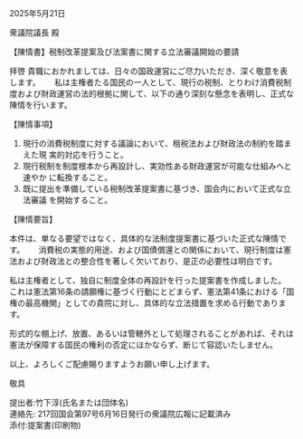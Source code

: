 2025年5月21日

衆議院議長 殿

【陳情書】税制改革提案及び法案書に関する立法審議開始の要請

拝啓 貴職におかれましては、日々の国政運営にご尽力いただき、深く敬意を表します。　　
私は主権者たる国民の一人として、現行の税制、とりわけ消費税制度および財政運営の法的根拠に関して、以下の通り深刻な懸念を表明し、正式な陳情を行います。

【陳情事項】
1. 現行の消費税制度に対する議論において、租税法および財政法の制約を踏まえた現
実的対応を行うこと。
2. 現行税制を制度根本から再設計し、実効性ある財政運営が可能な仕組みへと速やか
に転換すること。
3. 既に提出を準備している税制改革提案書に基づき、国会内において正式な立法審議
を開始すること。

【陳情要旨】

本件は、単なる要望ではなく、具体的な法制度提案書に基づいた正式な陳情です。　　
消費税の実態的用途、および国債償還との関係において、現行制度は憲法および財政法との整合性を著しく欠いており、是正の必要性は明白です。　　

私は主権者として、独自に制度全体の再設計を行った提案書を作成しました。　　
これは憲法第16条の請願権に基づく行動にとどまらず、憲法第41条における「国権の最高機関」としての貴院に対し、具体的な立法措置を求める行動であります。　　

形式的な棚上げ、放置、あるいは管轄外として処理されることがあれば、それは憲法が保障する国民の権利の否定にほかならず、断じて容認いたしません。


以上、よろしくご配慮賜りますようお願い申し上げます。


敬具

提出者:竹下淳(氏名または団体名)  
連絡先: 217回国会第97号6月16日発行の衆議院広報に記載済み  
添付:提案書(印刷物)